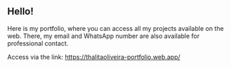 ## Hello!

Here is my portfolio, where you can access all my projects available on the web.
There, my email and WhatsApp number are also available for professional contact.

Access via the link: https://thalitaoliveira-portfolio.web.app/